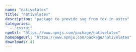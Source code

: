 ```yaml
---
name: "nativelatex"
title: "nativelatex"
description: "package to provide svg from tex in astro"
categories:
  - "css+ui"
npmUrl: "https://www.npmjs.com/package/nativelatex"
homepageUrl: "https://www.npmjs.com/package/nativelatex"
downloads: 41
---
```

